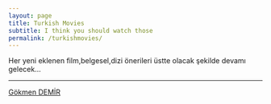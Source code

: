 ```yaml
---
layout: page
title: Turkish Movies
subtitle: I think you should watch those
permalink: /turkishmovies/
---
```




Her yeni eklenen film,belgesel,dizi önerileri üstte olacak şekilde devamı gelecek...

___
[Gökmen DEMİR](https://johnGkmn.github.io)
